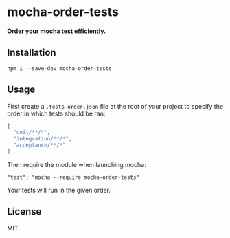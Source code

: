 # mocha-order-tests

**Order your mocha test efficiently.**

## Installation

`npm i --save-dev mocha-order-tests`

## Usage

First create a `.tests-order.json` file at the root of your project to specify the order in which tests should be ran:

```json
[
  "unit/**/*",
  "integration/**/*",
  "acceptance/**/*"
]
```

Then require the module when launching mocha: 

`"test": "mocha --require mocha-order-tests"`

Your tests will run in the given order.

## License

MIT.
